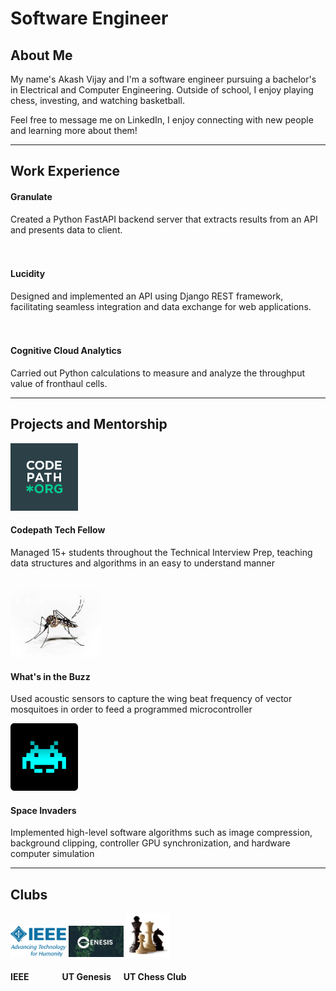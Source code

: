 # Software Engineer

## About Me
My name's Akash Vijay and I'm a software engineer pursuing a bachelor's in Electrical and Computer Engineering. Outside of school, I enjoy playing chess, investing, and watching basketball.

Feel free to message me on LinkedIn, I enjoy connecting with new people and learning more about them!

---

## Work Experience
<!--- ![Granulate](/assets/Granulate.png) --->
#### Granulate
Created a Python FastAPI backend server that extracts results from an API and presents data to client.
<br>
<br>
<br>
#### Lucidity
Designed and implemented an API using Django REST framework, facilitating seamless integration and data exchange for
web applications.
<br>
<br>
<br>

#### Cognitive Cloud Analytics
Carried out Python calculations to measure and analyze the throughput value of fronthaul cells.

---
## Projects and Mentorship
![Codepath](/assets/c.png)
#### Codepath Tech Fellow
Managed 15+ students throughout the Technical Interview Prep, teaching data structures and algorithms in an easy to
understand manner
<br>
<br>
<br>
![a](/assets/m.jpg)
#### What's in the Buzz
Used acoustic sensors to capture the wing beat frequency of vector mosquitoes in order to feed a programmed
microcontroller




![Space_Invaders](/assets/s.png)
#### Space Invaders
Implemented high-level software algorithms such as image compression, background clipping, controller GPU
synchronization, and hardware computer simulation

---
## Clubs

![IEEE](/assets/i.png) ![UT_Genesis](/assets/g.jpg) ![Chess](/assets/ch.jpg)

#### IEEE  &nbsp;&nbsp;&nbsp;&nbsp;&nbsp;&nbsp;&nbsp;&nbsp;&nbsp;&nbsp;&nbsp;&nbsp;&nbsp;&nbsp;   UT Genesis   &nbsp;&nbsp;&nbsp;&nbsp;    UT Chess Club





